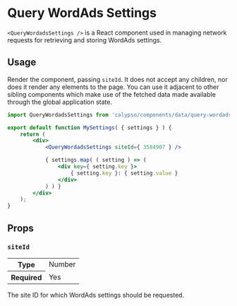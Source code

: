 # Query WordAds Settings

`<QueryWordadsSettings />` is a React component used in managing network requests for retrieving and storing WordAds settings.

## Usage

Render the component, passing `siteId`. It does not accept any children, nor does it render any elements to the page. You can use it adjacent to other sibling components which make use of the fetched data made available through the global application state.

```jsx
import QueryWordadsSettings from 'calypso/components/data/query-wordads-settings';

export default function MySettings( { settings } ) {
	return (
		<div>
			<QueryWordadsSettings siteId={ 3584907 } />

			{ settings.map( ( setting ) => (
				<div key={ setting.key }>
					{ setting.key }: { setting.value }
				</div>
			) ) }
		</div>
	);
}
```

## Props

### `siteId`

<table>
	<tr><th>Type</th><td>Number</td></tr>
	<tr><th>Required</th><td>Yes</td></tr>
</table>

The site ID for which WordAds settings should be requested.
